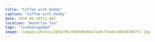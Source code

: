 ```yaml
---
title: "Coffee with Daddy"
caption: "Coffee with Daddy"
date: 2016-06-10T11:40Z
location: "Waterloo Tea"
tags: "lovebeingadad"
image: /images/photos/2016/06/e699d9e66a7aa9cf3eabc98e5839b757.jpg
---
```

